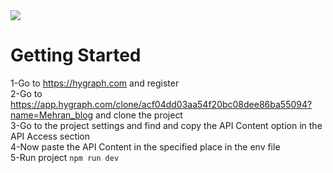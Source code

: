 <img src="https://github.com/Mehranlip/PersonalBlog-NextJs-GraphCms/assets/60979458/d420fea5-bf90-4e01-8517-8eeb33e6d4b6" />

# Getting Started
1-Go to https://hygraph.com and register <br/>
2-Go to https://app.hygraph.com/clone/acf04dd03aa54f20bc08dee86ba55094?name=Mehran_blog and clone the project<br/>
3-Go to the project settings and find and copy the API Content option in the API Access section <br/>
4-Now paste the API Content in the specified place in the env file <br/>
5-Run project 
``` npm run dev ```


